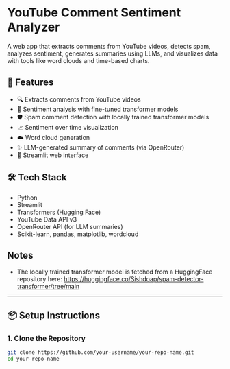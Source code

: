 # YouTube Comment Sentiment Analyzer

A web app that extracts comments from YouTube videos, detects spam, analyzes sentiment, generates summaries using LLMs, and visualizes data with tools like word clouds and time-based charts.

## 🚀 Features

- 🔍 Extracts comments from YouTube videos
- 🧠 Sentiment analysis with fine-tuned transformer models
- 🛡️ Spam comment detection with locally trained transformer models
- 📈 Sentiment over time visualization
- ☁️ Word cloud generation
- ✨ LLM-generated summary of comments (via OpenRouter)
- 🎨 Streamlit web interface

## 🛠️ Tech Stack

- Python
- Streamlit
- Transformers (Hugging Face)
- YouTube Data API v3
- OpenRouter API (for LLM summaries)
- Scikit-learn, pandas, matplotlib, wordcloud

## Notes

- The locally trained transformer model is fetched from a HuggingFace repository here: https://huggingface.co/Sishdoap/spam-detector-transformer/tree/main

---

## 📦 Setup Instructions

### 1. Clone the Repository

```bash
git clone https://github.com/your-username/your-repo-name.git
cd your-repo-name

